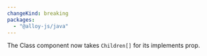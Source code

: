 ```yaml
---
changeKind: breaking
packages:
  - "@alloy-js/java"
---
```


The Class component now takes `Children[]` for its implements prop.